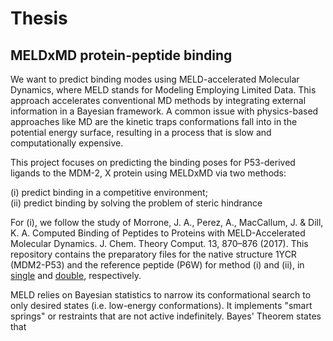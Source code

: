 # Thesis
## MELDxMD protein-peptide binding

We want to predict binding modes using MELD-accelerated Molecular Dynamics, where MELD stands for Modeling Employing Limited Data. This approach accelerates conventional MD methods by integrating external information in a Bayesian framework. A common issue with physics-based approaches like MD are the kinetic traps conformations fall into in the potential energy surface, resulting in a process that is slow and computationally expensive. 

This project focuses on predicting the binding poses for P53-derived ligands to the MDM-2, X protein using MELDxMD via two methods: 

(i) predict binding in a competitive environment;  
(ii) predict binding by solving the problem of steric hindrance

For (i), we follow the study of Morrone, J. A., Perez, A., MacCallum, J. & Dill, K. A. Computed Binding of Peptides to Proteins with MELD-Accelerated Molecular Dynamics. J. Chem. Theory Comput. 13, 870–876 (2017). This repository contains the preparatory files for the native structure 1YCR (MDM2-P53) and the reference peptide (P6W) for method (i) and (ii), in [single](https://github.com/mariaciko/Thesis/tree/main/single) and [double](https://github.com/mariaciko/Thesis/tree/main/double), respectively.  

MELD relies on Bayesian statistics to narrow its conformational search to only desired states (i.e. low-energy conformations). It implements "smart springs" or restraints that are not active indefinitely. Bayes' Theorem states that
